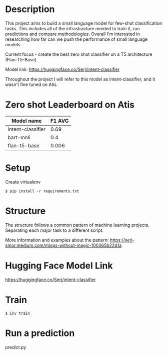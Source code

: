 # Description
This project aims to build a small language model for few-shot classification tasks. 
This includes all of the infrastracture needed to train it, run predictions and compare methodologies. 
Overall I'm interested in researching how far can we push the performance of small language models. 

Current focus - create the best zero shot classifier on a T5 architecture (Flan-T5-Base).

Model link: https://huggingface.co/Serj/intent-classifier

Throughout the project I will refer to this model as intent-classifier, and it wasn't fine tuned on Atis.

# Zero shot Leaderboard on Atis 

| Model name | F1 AVG |
| -------- | ------- |
| intent-classifier | 0.69 |
| bart-mnli | 0.4 |
| flan-t5-base | 0.006 |


# Setup
Create virtualenv 
```
$ pip install -r requirements.txt
```

# Structure 
The structure follows a common pattern of machine learning projects.
Separating each major task to a different script.

More information and examples about the pattern:
https://serj-smor.medium.com/mlops-without-magic-100365b22d1a

# Hugging Face Model Link
https://huggingface.co/Serj/intent-classifier

# Train 
```
$ inv train
```

# Run a prediction
predict.py
